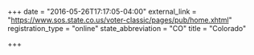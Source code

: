 +++
date = "2016-05-26T17:17:05-04:00"
external_link = "https://www.sos.state.co.us/voter-classic/pages/pub/home.xhtml"
registration_type = "online"
state_abbreviation = "CO"
title = "Colorado"

+++

